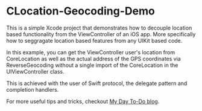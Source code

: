 # CLocation-Geocoding-Demo

This is a simple Xcode project that demonstrates how to decouple location based functionality from the ViewController of an iOS app. More specifically how to seggragate location based features from any UIKit based code. 

In this example, you can get the ViewController user's location from CoreLocation as well as the actual address of the GPS coordinates via ReverseGeocoding without a single import of the CoreLocation in the UIViewController class.

This is achieved with the user of Swift protocol, the delegate pattern and completion handlers.

For more useful tips and tricks, checkout [My Day To-Do blog].


[My Day To-Do blog]: http://mydaytodo.com/blog
